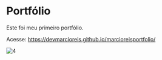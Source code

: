 # Portfólio
Este foi meu primeiro portfólio.<br>

Acesse: https://devmarcioreis.github.io/marcioreisportfolio/

![4](https://user-images.githubusercontent.com/107413382/193952497-06628af1-c8bd-4930-80f3-a6c0b3f7fd90.jpg)
